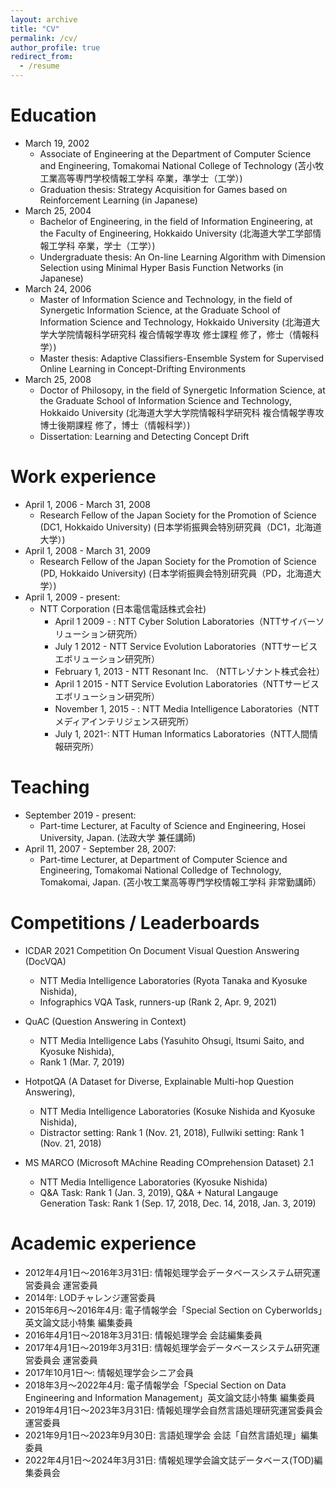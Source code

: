 ```yaml
---
layout: archive
title: "CV"
permalink: /cv/
author_profile: true
redirect_from:
  - /resume
---
```


Education
======

* March 19, 2002
  * Associate of Engineering at the Department of Computer Science and Engineering, Tomakomai National College of Technology (苫小牧工業高等専門学校情報工学科 卒業，準学士（工学）)
  * Graduation thesis: Strategy Acquisition for Games based on Reinforcement Learning (in Japanese) 
* March 25, 2004
  * Bachelor of Engineering, in the field of Information Engineering, at the Faculty of Engineering, Hokkaido University (北海道大学工学部情報工学科 卒業，学士（工学）)
  * Undergraduate thesis: An On-line Learning Algorithm with Dimension Selection using Minimal Hyper Basis Function Networks (in Japanese)
* March 24, 2006
  * Master of Information Science and Technology, in the field of Synergetic Information Science, at the Graduate School of Information Science and Technology, Hokkaido University (北海道大学大学院情報科学研究科 複合情報学専攻 修士課程 修了，修士（情報科学）)
  * Master thesis: Adaptive Classifiers-Ensemble System for Supervised Online Learning in Concept-Drifting Environments
* March 25, 2008
  * Doctor of Philosopy, in the field of Synergetic Information Science, at the Graduate School of Information Science and Technology, Hokkaido University (北海道大学大学院情報科学研究科 複合情報学専攻 博士後期課程 修了，博士（情報科学）)
  * Dissertation: Learning and Detecting Concept Drift

Work experience
======
* April 1, 2006 - March 31, 2008
  * Research Fellow of the Japan Society for the Promotion of Science (DC1, Hokkaido University) (日本学術振興会特別研究員（DC1，北海道大学）)
* April 1, 2008 - March 31, 2009
  * Research Fellow of the Japan Society for the Promotion of Science (PD, Hokkaido University) (日本学術振興会特別研究員（PD，北海道大学）)
* April 1, 2009 - present: 
  * NTT Corporation (日本電信電話株式会社)
    * April 1 2009 - : NTT Cyber Solution Laboratories（NTTサイバーソリューション研究所）
    * July 1 2012 - NTT Service Evolution Laboratories（NTTサービスエボリューション研究所）
    * February 1, 2013 - NTT Resonant Inc. （NTTレゾナント株式会社）
    * April 1 2015 - NTT Service Evolution Laboratories（NTTサービスエボリューション研究所）
    * November 1, 2015 - : NTT Media Intelligence Laboratories（NTTメディアインテリジェンス研究所）
    * July 1, 2021-: NTT Human Informatics Laboratories（NTT人間情報研究所）
  
Teaching
======
* September 2019 - present:
  * Part-time Lecturer, at Faculty of Science and Engineering, Hosei University, Japan. (法政大学 兼任講師)
* April 11, 2007 - September 28, 2007:
  * Part-time Lecturer, at Department of Computer Science and Engineering, Tomakomai National Colledge of Technology, Tomakomai, Japan. (苫小牧工業高等専門学校情報工学科 非常勤講師）

Competitions / Leaderboards
======

* ICDAR 2021 Competition On Document Visual Question Answering (DocVQA)
  * NTT Media Intelligence Laboratories  (Ryota Tanaka and Kyosuke Nishida), 
  * Infographics VQA Task, runners-up (Rank 2,  Apr. 9, 2021)

* QuAC (Question Answering in Context)
  * NTT Media Intelligence Labs (Yasuhito Ohsugi, Itsumi Saito, and Kyosuke Nishida), 
  * Rank 1 (Mar. 7, 2019)

* HotpotQA (A Dataset for Diverse, Explainable Multi-hop Question Answering), 
  * NTT Media Intelligence Laboratories (Kosuke Nishida and Kyosuke Nishida), 
  * Distractor setting: Rank 1 (Nov. 21, 2018), Fullwiki setting: Rank 1 (Nov. 21, 2018) 

* MS MARCO (Microsoft MAchine Reading COmprehension Dataset) 2.1
  * NTT Media Intelligence Laboratories (Kyosuke Nishida)
  * Q&A Task: Rank 1 (Jan. 3, 2019), Q&A + Natural Langauge Generation Task: Rank 1 (Sep. 17, 2018, Dec. 14, 2018, Jan. 3, 2019) 

Academic experience
=====
* 2012年4月1日～2016年3月31日: 情報処理学会データベースシステム研究運営委員会 運営委員
* 2014年:  LODチャレンジ運営委員
* 2015年6月〜2016年4月: 電子情報学会「Special Section on Cyberworlds」英文論文誌小特集 編集委員
* 2016年4月1日～2018年3月31日: 情報処理学会 会誌編集委員
* 2017年4月1日～2019年3月31日: 情報処理学会データベースシステム研究運営委員会 運営委員
* 2017年10月1日～: 情報処理学会シニア会員
* 2018年3月〜2022年4月: 電子情報学会「Special Section on Data Engineering and Information Management」英文論文誌小特集 編集委員
* 2019年4月1日～2023年3月31日: 情報処理学会自然言語処理研究運営委員会 運営委員
* 2021年9月1日～2023年9月30日: 言語処理学会 会誌「自然言語処理」編集委員
* 2022年4月1日〜2024年3月31日: 情報処理学会論文誌データベース(TOD)編集委員会
